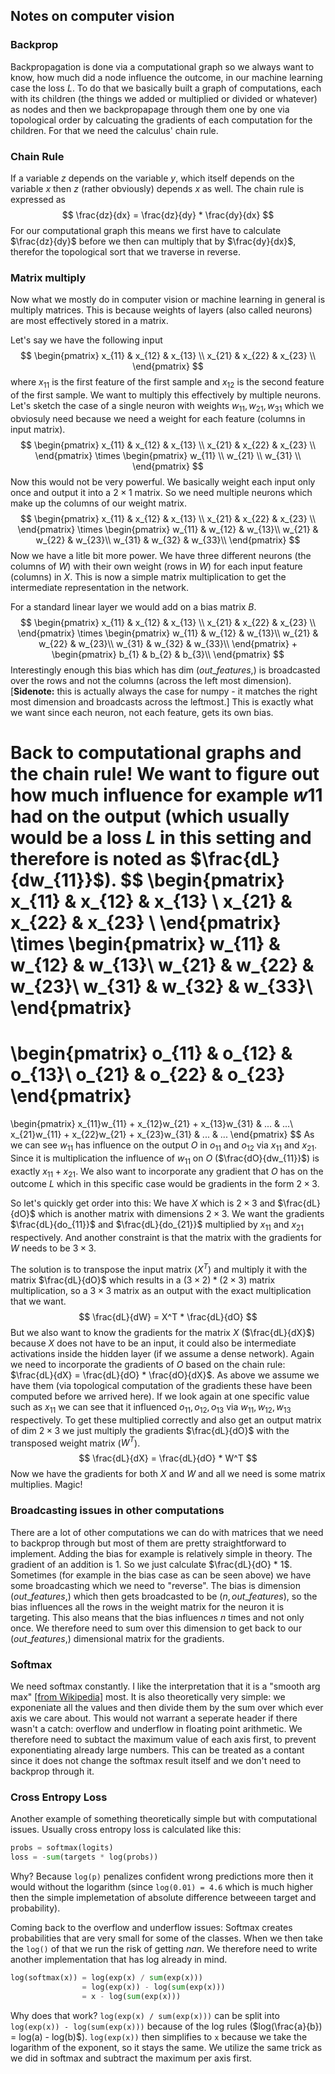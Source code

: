## Notes on computer vision

### Backprop

Backpropagation is done via a computational graph so we always want to know, how much did a node influence the outcome, in our machine learning case the loss $L$. To do that we basically built a graph of computations, each with its children (the things we added or multiplied or divided or whatever) as nodes and then we backpropapage through them one by one via topological order by calcuating the gradients of each computation for the children. For that we need the calculus' chain rule.

### Chain Rule 

If a variable _z_ depends on the variable _y_, which itself depends on the variable _x_ then _z_ (rather obviously) depends _x_ as well. The chain rule is expressed as 
$$
\frac{dz}{dx} = \frac{dz}{dy} * \frac{dy}{dx}
$$
For our computational graph this means we first have to calculate $\frac{dz}{dy}$ before we then can multiply that by $\frac{dy}{dx}$, therefor the topological sort that we traverse in reverse.

### Matrix multiply

Now what we mostly do in computer vision or machine learning in general is multiply matrices. This is because weights of layers (also called neurons) are most effectively stored in a matrix. 

Let's say we have the following input
$$
\begin{pmatrix}
x_{11} & x_{12} & x_{13} \\
x_{21} & x_{22} & x_{23} \\
\end{pmatrix}
$$
where $x_{11}$ is the first feature of the first sample and $x_{12}$ is the second feature of the first sample. We want to multiply this effectively by multiple neurons. Let's sketch the case of a single neuron with weights $w_{11}, w_{21},  w_{31}$ which we obviosuly need because we need a weight for each feature (columns in input matrix).
$$
\begin{pmatrix}
x_{11} & x_{12} & x_{13} \\
x_{21} & x_{22} & x_{23} \\
\end{pmatrix}
\times
\begin{pmatrix}
w_{11} \\
w_{21} \\
w_{31} \\
\end{pmatrix}
$$
Now this would not be very powerful. We basically weight each input only once and output it into a $2 \times 1$ matrix. So we need multiple neurons which make up the columns of our weight matrix.
$$
\begin{pmatrix}
x_{11} & x_{12} & x_{13} \\
x_{21} & x_{22} & x_{23} \\
\end{pmatrix}
\times
\begin{pmatrix}
w_{11} & w_{12} & w_{13}\\ 
w_{21} & w_{22} & w_{23}\\
w_{31} & w_{32} & w_{33}\\
\end{pmatrix}
$$
Now we have a litle bit more power. We have three different neurons (the columns of $W$) with their own weight (rows in $W$) for each input feature (columns) in $X$. This is now a simple matrix multiplication to get the intermediate representation in the network.

For a standard linear layer we would add on a bias matrix $B$. 
$$
\begin{pmatrix}
x_{11} & x_{12} & x_{13} \\
x_{21} & x_{22} & x_{23} \\
\end{pmatrix}
\times
\begin{pmatrix}
w_{11} & w_{12} & w_{13}\\ 
w_{21} & w_{22} & w_{23}\\
w_{31} & w_{32} & w_{33}\\
\end{pmatrix}
+
\begin{pmatrix}
b_{1} & b_{2} & b_{3}\\ 
\end{pmatrix}
$$
Interestingly enough this bias which has dim $(out\_features, )$ is broadcasted over the rows and not the columns (across the left most dimension). [**Sidenote:** this is actually always the case for numpy - it matches the right most dimension and broadcasts across the leftmost.] This is exactly what we want since each neuron, not each feature, gets its own bias.

Back to computational graphs and the chain rule! We want to figure out how much influence for example $w11$ had on the output (which usually would be a loss $L$ in this setting and therefore is noted as $\frac{dL}{dw_{11}}$). 
$$
\begin{pmatrix}
x_{11} & x_{12} & x_{13} \\
x_{21} & x_{22} & x_{23} \\
\end{pmatrix}
\times
\begin{pmatrix}
w_{11} & w_{12} & w_{13}\\ 
w_{21} & w_{22} & w_{23}\\
w_{31} & w_{32} & w_{33}\\
\end{pmatrix}
= 
\begin{pmatrix}
o_{11} & o_{12} & o_{13}\\ 
o_{21} & o_{22} & o_{23}
\end{pmatrix}
=
\begin{pmatrix}
x_{11}w_{11} + x_{12}w_{21} + x_{13}w_{31} & ... & ...\\ 
x_{21}w_{11} + x_{22}w_{21} + x_{23}w_{31} & ... & ...
\end{pmatrix}
$$
As we can see $w_{11}$ has influence on the output $O$ in $o_{11}$ and $o_{12}$ via $x_{11}$ and $x_{21}$. Since it is multiplication the influence of $w_{11}$ on $O$ ($\frac{dO}{dw_{11}}$) is exactly $x_{11} + x_{21}$. We also want to incorporate any gradient that  $O$ has on the outcome $L$ which in this specific case would be gradients in the form $2 \times 3$. 

So let's quickly get order into this: We have $X$ which is $2 \times 3$ and $\frac{dL}{dO}$ which is another matrix with dimensions $2  \times 3$. We want the gradients $\frac{dL}{do_{11}}$ and   $\frac{dL}{do_{21}}$ multiplied by $x_{11}$ and $x_{21}$ respectively. And another constraint is that the matrix with the gradients for $W$ needs to be $3 \times 3$. 

The solution is to transpose the input matrix ($X^T$) and multiply it with the matrix $\frac{dL}{dO}$ which results in a $(3 \times 2) * (2 \times 3)$ matrix multiplication, so a $3 \times 3$ matrix as an output with the exact multiplication that we want.
$$
\frac{dL}{dW} = X^T * \frac{dL}{dO}
$$
But we also want to know the gradients for the matrix $X$ ($\frac{dL}{dX}$) because $X$ does not have to be an input, it could also be intermediate activations inside the hidden layer (if we assume a dense network). Again we need to incorporate the gradients of $O$ based on the chain rule: $\frac{dL}{dX} = \frac{dL}{dO} * \frac{dO}{dX}$. As above we assume we have them (via topological computation of the gradients these have been computed before we arrived here). If we look again at one specific value such as $x_{11}$ we can see that it influenced $o_{11}, o_{12}, o_{13}$ via $w_{11}, w_{12}, w_{13}$ respectively. To get these multiplied correctly and also get an output matrix of dim $2 \times 3$ we just multiply the gradients $\frac{dL}{dO}$ with the transposed weight matrix ($W^T$). 
$$
\frac{dL}{dX} = \frac{dL}{dO} * W^T
$$
Now we have the gradients for both $X$ and $W$ and all we need is some matrix multiplies. Magic!

### Broadcasting issues in other computations

There are a lot of other computations we can do with matrices that we need to backprop through but most of them are pretty straightforward to implement. Adding the bias for example is relatively simple in theory. The gradient of an addition is 1. So we just calculate $\frac{dL}{dO} * 1$. Sometimes (for example in the bias case as can be seen above) we have some broadcasting which we need to "reverse". The bias is dimension $(out\_features, )$ which then gets broadcasted to be $(n, out\_features)$, so the bias influences all the rows in the weight matrix for the neuron it is targeting. This also means that the bias influences $n$ times and not only once. We therefore need to sum over this dimension to get back to our $(out\_features, )$ dimensional matrix for the gradients.

### Softmax

We need softmax constantly. I like the interpretation that it is a "smooth arg max" [[from Wikipedia]](https://en.wikipedia.org/wiki/Softmax_function) most. It is also theoretically very simple: we exponeniate all the values and then divide them by the sum over which ever axis we care about. This would not warrant a seperate header if there wasn't a catch: overflow and underflow in floating point arithmetic. We therefore need to subtact the maximum value of each axis first, to prevent exponentiating already large numbers. This can be treated as a contant since it does not change the softmax result itself and we don't need to backprop through it.

### Cross Entropy Loss

Another example of something theoretically simple but with computational issues. Usually cross entropy loss is calculated like this:

```python
probs = softmax(logits)
loss = -sum(targets * log(probs))
```

Why? Because ```log(p)``` penalizes confident wrong predictions more then it would without the logarithm (since ```log(0.01) = 4.6``` which is much higher then the simple implemetation of absolute difference betweeen target and probability).

Coming back to the overflow and underflow issues: Softmax creates probabilities that are very small for some of the classes. When we then take the ```log()``` of that we run the risk of getting $nan$. We therefore need to write another implementation that has log already in mind.

```python
log(softmax(x)) = log(exp(x) / sum(exp(x)))
                = log(exp(x)) - log(sum(exp(x)))
                = x - log(sum(exp(x)))
```

Why does that work? ```log(exp(x) / sum(exp(x)))``` can be split into ```log(exp(x)) - log(sum(exp(x)))``` because of the log rules ($log(\frac{a}{b}) = log(a) - log(b)$). ```log(exp(x))``` then simplifies to ```x``` because we take the logarithm of the exponent, so it stays the same.  We utilize the same trick as we did in softmax and subtract the maximum per axis first.




